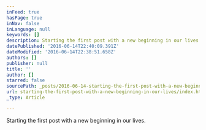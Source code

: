 ```yaml
---
inFeed: true
hasPage: true
inNav: false
inLanguage: null
keywords: []
description: Starting the first post with a new beginning in our lives.
datePublished: '2016-06-14T22:40:09.391Z'
dateModified: '2016-06-14T22:38:51.658Z'
authors: []
publisher: null
title: ''
author: []
starred: false
sourcePath: _posts/2016-06-14-starting-the-first-post-with-a-new-beginning-in-our-lives.md
url: starting-the-first-post-with-a-new-beginning-in-our-lives/index.html
_type: Article

---
```

Starting the first post with a new beginning in our lives.